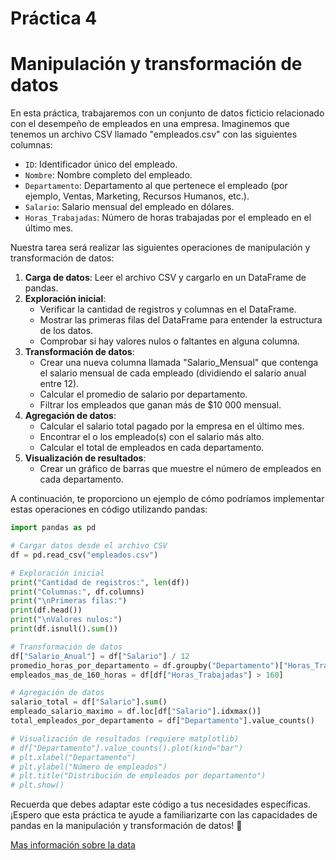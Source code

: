 # Práctica 4
# Manipulación y transformación de datos

En esta práctica, trabajaremos con un conjunto de datos ficticio relacionado con el desempeño de empleados en una empresa. Imaginemos que tenemos un archivo CSV llamado "empleados.csv" con las siguientes columnas:

- `ID`: Identificador único del empleado.
- `Nombre`: Nombre completo del empleado.
- `Departamento`: Departamento al que pertenece el empleado (por ejemplo, Ventas, Marketing, Recursos Humanos, etc.).
- `Salario`: Salario mensual del empleado en dólares.
- `Horas_Trabajadas`: Número de horas trabajadas por el empleado en el último mes.

Nuestra tarea será realizar las siguientes operaciones de manipulación y transformación de datos:

1. **Carga de datos**: Leer el archivo CSV y cargarlo en un DataFrame de pandas.
2. **Exploración inicial**:
    - Verificar la cantidad de registros y columnas en el DataFrame.
    - Mostrar las primeras filas del DataFrame para entender la estructura de los datos.
    - Comprobar si hay valores nulos o faltantes en alguna columna.
3. **Transformación de datos**:
    - Crear una nueva columna llamada "Salario_Mensual" que contenga el salario mensual de cada empleado (dividiendo el salario anual entre 12).
    - Calcular el promedio de salario por departamento.
    - Filtrar los empleados que ganan más de $10 000 mensual.
4. **Agregación de datos**:
    - Calcular el salario total pagado por la empresa en el último mes.
    - Encontrar el o los empleado(s) con el salario más alto.
    - Calcular el total de empleados en cada departamento.
5. **Visualización de resultados**:
    - Crear un gráfico de barras que muestre el número de empleados en cada departamento.

A continuación, te proporciono un ejemplo de cómo podríamos implementar estas operaciones en código utilizando pandas:

```python
import pandas as pd

# Cargar datos desde el archivo CSV
df = pd.read_csv("empleados.csv")

# Exploración inicial
print("Cantidad de registros:", len(df))
print("Columnas:", df.columns)
print("\nPrimeras filas:")
print(df.head())
print("\nValores nulos:")
print(df.isnull().sum())

# Transformación de datos
df["Salario_Anual"] = df["Salario"] / 12
promedio_horas_por_departamento = df.groupby("Departamento")["Horas_Trabajadas"].mean()
empleados_mas_de_160_horas = df[df["Horas_Trabajadas"] > 160]

# Agregación de datos
salario_total = df["Salario"].sum()
empleado_salario_maximo = df.loc[df["Salario"].idxmax()]
total_empleados_por_departamento = df["Departamento"].value_counts()

# Visualización de resultados (requiere matplotlib)
# df["Departamento"].value_counts().plot(kind="bar")
# plt.xlabel("Departamento")
# plt.ylabel("Número de empleados")
# plt.title("Distribución de empleados por departamento")
# plt.show()
```

Recuerda que debes adaptar este código a tus necesidades específicas. ¡Espero que esta práctica te ayude a familiarizarte con las capacidades de pandas en la manipulación y transformación de datos! 🚀

[Mas información sobre la data](https://www.kaggle.com/datasets/sahirmaharajj/employee-salaries-analysis)